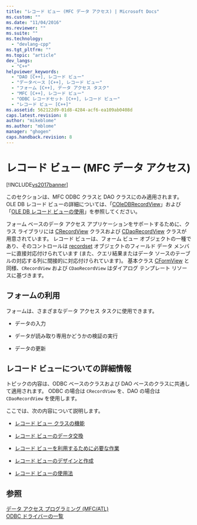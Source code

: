 ```yaml
---
title: "レコード ビュー (MFC データ アクセス) | Microsoft Docs"
ms.custom: ""
ms.date: "11/04/2016"
ms.reviewer: ""
ms.suite: ""
ms.technology: 
  - "devlang-cpp"
ms.tgt_pltfrm: ""
ms.topic: "article"
dev_langs: 
  - "C++"
helpviewer_keywords: 
  - "DAO [C++], レコード ビュー"
  - "データベース [C++], レコード ビュー"
  - "フォーム [C++], データ アクセス タスク"
  - "MFC [C++], レコード ビュー"
  - "ODBC レコードセット [C++], レコード ビュー"
  - "レコード ビュー [C++]"
ms.assetid: 562122d9-01d8-4284-acf6-ea109ab0408d
caps.latest.revision: 8
author: "mikeblome"
ms.author: "mblome"
manager: "ghogen"
caps.handback.revision: 8
---
```

# レコード ビュー (MFC データ アクセス)
[!INCLUDE[vs2017banner](../assembler/inline/includes/vs2017banner.md)]

このセクションは、MFC ODBC クラスと DAO クラスにのみ適用されます。  OLE DB レコード ビューの詳細については、「[COleDBRecordView](../mfc/reference/coledbrecordview-class.md)」および「[OLE DB レコード ビューの使用](../data/oledb/using-ole-db-record-views.md)」を参照してください。  
  
 フォーム ベースのデータ アクセス アプリケーションをサポートするために、クラス ライブラリには [CRecordView](../mfc/reference/crecordview-class.md) クラスおよび [CDaoRecordView](../mfc/reference/cdaorecordview-class.md) クラスが用意されています。  レコード ビューは、フォーム ビュー オブジェクトの一種であり、そのコントロールは [recordset](../data/odbc/recordset-odbc.md) オブジェクトのフィールド データ メンバーに直接対応付けられています \(また、クエリ結果またはデータ ソースのテーブルの対応する列に間接的に対応付けられています\)。  基本クラス [CFormView](../mfc/reference/cformview-class.md) と同様、`CRecordView` および `CDaoRecordView` はダイアログ テンプレート リソースに基づきます。  
  
## フォームの利用  
 フォームは、さまざまなデータ アクセス タスクに使用できます。  
  
-   データの入力  
  
-   データが読み取り専用かどうかの検証の実行  
  
-   データの更新  
  
## レコード ビューについての詳細情報  
 トピックの内容は、ODBC ベースのクラスおよび DAO ベースのクラスに共通して適用されます。  ODBC の場合は `CRecordView` を、DAO の場合は `CDaoRecordView` を使用します。  
  
 ここでは、次の内容について説明します。  
  
-   [レコード ビュー クラスの機能](../data/features-of-record-view-classes-mfc-data-access.md)  
  
-   [レコード ビューのデータ交換](../data/data-exchange-for-record-views-mfc-data-access.md)  
  
-   [レコード ビューを利用するために必要な作業](../data/your-role-in-working-with-a-record-view-mfc-data-access.md)  
  
-   [レコード ビューのデザインと作成](../data/designing-and-creating-a-record-view-mfc-data-access.md)  
  
-   [レコード ビューの使用法](../data/using-a-record-view-mfc-data-access.md)  
  
## 参照  
 [データ アクセス プログラミング \(MFC\/ATL\)](../data/data-access-programming-mfc-atl.md)   
 [ODBC ドライバーの一覧](../data/odbc/odbc-driver-list.md)